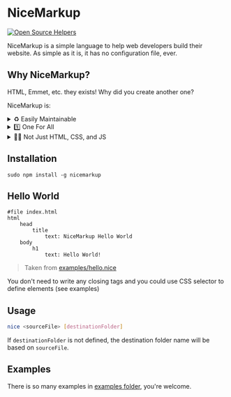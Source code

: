 # NiceMarkup
[![Open Source Helpers](https://www.codetriage.com/hanzhaxors/nicemarkup/badges/users.svg)](https://www.codetriage.com/hanzhaxors/nicemarkup)

NiceMarkup is a simple language to help web developers build their website. As simple as it is, it has no configuration file, ever.

## Why NiceMarkup?
HTML, Emmet, etc. they exists! Why did you create another one?

NiceMarkup is:
<details>
	<summary>
		♻️ Easily Maintainable
	</summary>
	<p>
		NiceMarkup eliminates the need of unnecessary symbols
		and confusing one-liners
	</p>
</details>
<details>
	<summary>
		1️⃣ One For All
	</summary>
	<p>
		One file is all you need in NiceMarkup.
		You can generate a whole website in one file without creating another.
	</p>
</details>
<details>
	<summary>
		👨‍🎓 Not Just HTML, CSS, and JS
	</summary>
	<p>
		You can code everything, using NiceMarkup. PHP, Python, C, C++, etc.
		But, NiceMarkup only focuses on frontend languages.
	</p>
</details>


## Installation
```
sudo npm install -g nicemarkup
```

## Hello World
```nice
#file index.html
html
	head
		title
			text: NiceMarkup Hello World
	body
		h1
			text: Hello World!
```
> Taken from [examples/hello.nice](examples/hello.nice)

You don't need to write any closing tags and you could use CSS selector to define elements (see examples)

## Usage
```sh
nice <sourceFile> [destinationFolder]
```
If `destinationFolder` is not defined, the destination folder name will be based on `sourceFile`.

## Examples
There is so many examples in [examples folder](examples), you're welcome.
